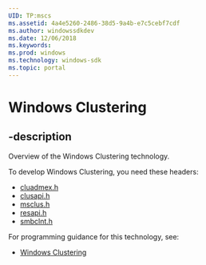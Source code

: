 ```yaml
---
UID: TP:mscs
ms.assetid: 4a4e5260-2486-38d5-9a4b-e7c5cebf7cdf
ms.author: windowssdkdev
ms.date: 12/06/2018
ms.keywords: 
ms.prod: windows
ms.technology: windows-sdk
ms.topic: portal
---
```


# Windows Clustering

## -description

Overview of the Windows Clustering technology.

To develop Windows Clustering, you need these headers:

 * [cluadmex.h](../cluadmex/index.md)
 * [clusapi.h](../clusapi/index.md)
 * [msclus.h](../msclus/index.md)
 * [resapi.h](../resapi/index.md)
 * [smbclnt.h](../smbclnt/index.md)

For programming guidance for this technology, see:
* [Windows Clustering](/windows/desktop/mscs)

